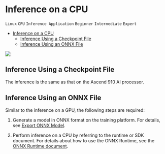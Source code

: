# Inference on a CPU

`Linux` `CPU` `Inference Application` `Beginner` `Intermediate` `Expert`

<!-- TOC -->

- [Inference on a CPU](#inference-on-a-cpu)
    - [Inference Using a Checkpoint File](#inference-using-a-checkpoint-file)
    - [Inference Using an ONNX File](#inference-using-an-onnx-file)

<!-- /TOC -->

<a href="https://gitee.com/mindspore/docs/blob/r1.3/docs/mindspore/programming_guide/source_en/multi_platform_inference_cpu.md" target="_blank"><img src="https://gitee.com/mindspore/docs/raw/r1.3/resource/_static/logo_source.png"></a>

## Inference Using a Checkpoint File

The inference is the same as that on the Ascend 910 AI processor.

## Inference Using an ONNX File

Similar to the inference on a GPU, the following steps are required:

1. Generate a model in ONNX format on the training platform. For details, see [Export ONNX Model](https://www.mindspore.cn/docs/programming_guide/en/r1.3/save_model.html#export-onnx-model).

2. Perform inference on a CPU by referring to the runtime or SDK document. For details about how to use the ONNX Runtime, see the [ONNX Runtime document](https://github.com/microsoft/onnxruntime).
